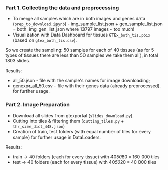 ### Part 1. Collecting the data and preprocessing

- To merge all samples which are in both images and genes data (`prep_to_download.ipynb`) -
img_sample_list.json + gen_sample_list.json = both_img_gen_list.json 
where 13797 images - too much! 
- Visualization with Data Dashboard for tissues `GTEx_both_tis.pbix` (based on `gtex_both_tis.csv`).

So we create the sampling: 50 samples for each of 40 tissues
(as for 5 types of tissues there are less than 50 samples we take them all), 
 in total 1803 slides.

Results: 
 - all_50.json - file with the sample's names for image downloading;
 - genexpr_all_50.csv - file with their genes data (already preprocessed). 
for further usage.

### Part 2. Image Preparation

- Download all slides from gtexportal (`slides_download.py`).
- Cutting into tiles & filtering them (`cutting_tiles.py` + `thr_size_dict_448.json`)  
- Creation of train, test folders (with equal number of tiles for every sample) 
	for further usage in DataLoaders.

Results: 
 - train -> 40 folders (each for every tissue) with 40*50*80 = 160 000 tiles
 - test -> 40 folders (each for every tissue) with 40*50*20 = 40 000 tiles
